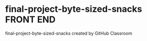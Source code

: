 # final-project-byte-sized-snacks FRONT END
final-project-byte-sized-snacks created by GitHub Classroom
